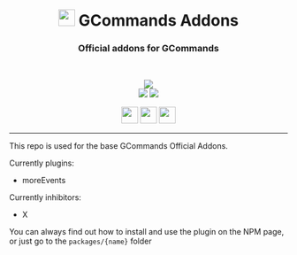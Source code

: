 <div align="center">
    
   # <img src="https://cdn.discordapp.com/avatars/834822955229380619/7d0142158babe0375e7cc633e87c06d4.png" height="30"> GCommands Addons
   ### Official addons for GCommands
    
  <br />
  <p>
    <a href="https://discord.gg/AjKJSBbGm2"><img src="https://discord.com/api/guilds/833628077556367411/embed.png?style=banner2" /></a>
    <br />
    <img src="https://img.shields.io/npm/v/@gcommands/plugin-votes?color=crimson&logo=npm&style=flat-square&label=@gcommands/plugin-votes" />
    <img src="https://img.shields.io/npm/v/@gcommands/plugin-moreevents?color=crimson&logo=npm&style=flat-square&label=@gcommands/plugin-moreevents" />
  </p>
  <p>
    <a href="https://ko-fi.com/H2H05FNRL"><img src="https://img.shields.io/badge/Kofi-Donate-yellow?style=for-the-badge" height="30" /></a>
    <a href="https://github.com/Garlic-Team/gcommands-addons"><img src="https://img.shields.io/badge/Open-Source-blue?style=for-the-badge" height="30" /></a>
    <img src="https://img.shields.io/badge/Made%20With-TypeScript-red?style=for-the-badge" height="30" />
  </p>
</div>

---

This repo is used for the base GCommands Official Addons.

Currently plugins:
- moreEvents

Currently inhibitors:
- X

You can always find out how to install and use the plugin on the NPM page, or just go to the `packages/{name}` folder
